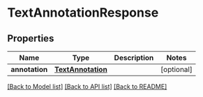 
# TextAnnotationResponse


## Properties
Name | Type | Description | Notes
------------ | ------------- | ------------- | -------------
**annotation** | [**TextAnnotation**](TextAnnotation.md) |  |  [optional]


[[Back to Model list]](../../README.md#documentation-for-models) [[Back to API list]](../../README.md#documentation-for-api-endpoints) [[Back to README]](../../README.md)


